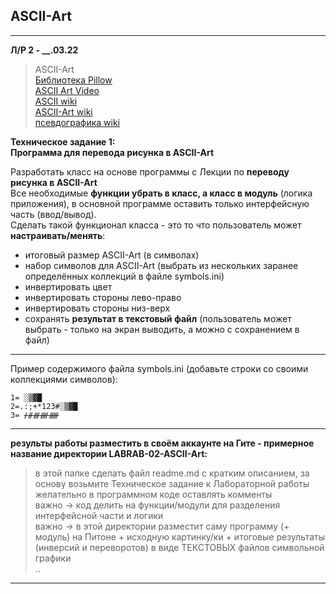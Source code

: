 ## ASCII-Art  

---  

**Л/Р 2 - __.03.22**  

> ASCII-Art  
> [Библиотека Pillow](https://github.com/python-pillow/Pillow/)  
> [ASCII Art Video](https://youtu.be/qC-eM4JBh0w)  
> [ASCII wiki](https://ru.wikipedia.org/wiki/ASCII)  
> [ASCII-Art wiki](https://ru.wikipedia.org/wiki/ASCII-%D0%B3%D1%80%D0%B0%D1%84%D0%B8%D0%BA%D0%B0)  
> [псевдографика wiki](https://ru.wikipedia.org/wiki/%D0%9F%D1%81%D0%B5%D0%B2%D0%B4%D0%BE%D0%B3%D1%80%D0%B0%D1%84%D0%B8%D0%BA%D0%B0)  

__Техническое задание 1:__  
**Программа для перевода рисунка в ASCII-Art**  

Разработать класс на основе программы с Лекции по **переводу рисунка в ASCII-Art**  
Все необходимые **функции убрать в класс, а класс в модуль** (логика приложения), в основной программе оставить только интерфейсную часть (ввод/вывод).  
Сделать такой функционал класса - это то что пользователь может **настраивать/менять**:  
* итоговый размер ASCII-Art (в символах)  
* набор символов для ASCII-Art (выбрать из нескольких заранее определённых коллекций в файле symbols.ini)  
* инвертировать цвет  
* инвертировать стороны лево-право  
* инвертировать стороны низ-верх  
* сохранять **результат в текстовый файл** (пользователь может выбрать - только на экран выводить, а можно с сохранением в файл)  

---  

Пример содержимого файла symbols.ini (добавьте строки со своими коллекциями символов):  
```
1= ░▒▓█  
2=.:;+*123#░▒▓█  
3= ᚋᚌᚍᚎᚏ  
```

---  

**результы работы разместить в своём аккаунте на Гите - примерное название директории LABRAB-02-ASCII-Art:**  
> в этой папке сделать файл readme.md с кратким описанием, за основу возьмите Техническое задание к Лабораторной работы  
> желательно в программном коде оставлять комменты  
> важно -> код делить на функции/модули для разделения интерфейсной части и логики  
> важно -> в этой директории разместит саму программу (+ модуль) на Питоне + исходную картинку/ки + итоговые результаты (инверсий и переворотов) в виде ТЕКСТОВЫХ файлов символьной графики  
> ..

---  
